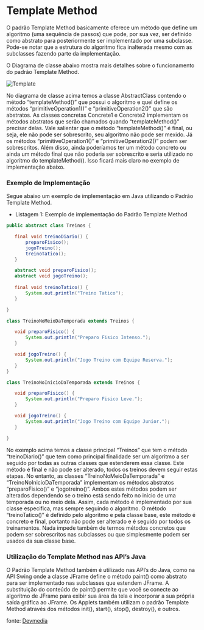 # Template Method

O padrão Template Method basicamente oferece um método que define um algoritmo (uma sequência de passos) que pode, por sua vez, ser definido como abstrato para posteriormente ser implementado por uma subclasse. Pode-se notar que a estrutura do algoritmo fica inalterada mesmo com as subclasses fazendo parte da implementação.

O Diagrama de classe abaixo mostra mais detalhes sobre o funcionamento do padrão Template Method.

![Template](http://videos.web-03.net/artigos/Higor_Medeiros/PadraoTemplateMethod_Java/PadraoTemplateMethod_Java1.jpg)

No diagrama de classe acima temos a classe AbstractClass contendo o método “templateMethod()” que possui o algoritmo e quel define os métodos “primitiveOperation1()” e “primitiveOperation2()” que são abstratos. As classes concretas Concrete1 e Concrete2 implementam os métodos abstratos que serão chamados quando “templateMethod()” precisar delas. Vale salientar que o método “templateMethod()” é final, ou seja, ele não pode ser sobrescrito, seu algoritmo não pode ser mexido. Já os métodos “primitiveOperation1()” e “primitiveOperation2()” podem ser sobrescritos. Além disso, ainda poderíamos ter um método concreto ou ainda um método final que não poderia ser sobrescrito e seria utilizado no algoritmo do templateMethod(). Isso ficará mais claro no exemplo de implementação abaixo.

### Exemplo de Implementação

Segue abaixo um exemplo de implementação em Java utilizando o Padrão Template Method.

 - Listagem 1: Exemplo de implementação do Padrão Template Method
 
 ```java
 public abstract class Treinos {

	final void treinoDiario() {
		preparoFisico();
		jogoTreino();
		treinoTatico();
	}

	abstract void preparoFisico();
	abstract void jogoTreino();
		
	final void treinoTatico() {
		System.out.println("Treino Tatico");
	}

}

class TreinoNoMeioDaTemporada extends Treinos {

	void preparoFisico() {
		System.out.println("Preparo Fisico Intenso.");
	}

	void jogoTreino() {
		System.out.println("Jogo Treino com Equipe Reserva.");
	}
}

class TreinoNoInicioDaTemporada extends Treinos {

	void preparoFisico() {
		System.out.println("Preparo Fisico Leve.");
	}

	void jogoTreino() {
		System.out.println("Jogo Treino com Equipe Junior.");
	}

} 
```

No exemplo acima temos a classe principal “Treinos” que tem o método “treinoDiario()” que tem como principal finalidade ser um algoritmo a ser seguido por todas as outras classes que estenderem essa classe. Este método é final e não pode ser alterado, todos os treinos devem seguir estas etapas. No entanto, as classes “TreinoNoMeioDaTemporada” e “TreinoNoInicioDaTemporada” implementam os métodos abstratos “preparoFisico()” e “jogotreino()”. Ambos estes métodos podem ser alterados dependendo se o treino está sendo feito no inicio de uma temporada ou no meio dela. Assim, cada método é implementado por sua classe especifica, mas sempre seguindo o algoritmo. O método “treinoTatico()” é definido pelo algoritmo e pela classe base, este método é concreto e final, portanto não pode ser alterado e é seguido por todos os treinamentos. Nada impede também de termos métodos concretos que podem ser sobrescritos nas subclasses ou que simplesmente podem ser usados da sua classe base.


### Utilização do Template Method nas API’s Java

O Padrão Template Method também é utilizado nas API’s do Java, como na API Swing onde a classe JFrame define o método paint() como abstrato para ser implementado nas subclasses que estendem JFrame. A substituição do conteúdo de paint() permite que você se conecte ao algoritmo de JFrame para exibir sua área da tela e incorporar a sua própria saída gráfica ao JFrame. Os Applets também utilizam o padrão Template Method através dos métodos init(), start(), stop(), destroy(), e outros.

fonte: [Devmedia](http://www.devmedia.com.br/padrao-de-projeto-template-method-em-java/26656)

